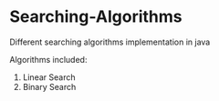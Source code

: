 # Searching-Algorithms
Different searching algorithms implementation in java

Algorithms included:
1. Linear Search
2. Binary Search
